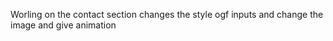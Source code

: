Worling on the contact section changes the style ogf inputs and change the image and give animation 
